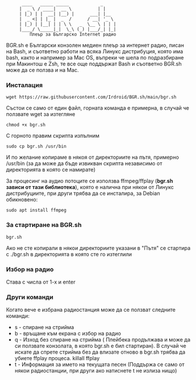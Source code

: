           ____   _____ _____            _     
         |  _ \ / ____|  __ \          | |    
         | |_) | |  __| |__) |      ___| |__  
         |  _ <| | |_ |  _  /      / __| '_ \ 
         | |_) | |__| | | \ \   _  \__ \ | | |
         |____/ \_____|_|  \_\ (_) |___/_| |_|
             Плеър за Българскo Internet радио                

BGR.sh е Български конзолен медиен плеър за интернет радио, писан на Bash, и съответно работи на всяка Линукс дистрибуция, която има bash, както и например за Mac OS, въпреки че шела по подразбиране при Макинтош е Zsh, те все още поддържат Bash и съответно BGR.sh може да се ползва и на Mac. 

### Инсталация
```
wget https://raw.githubusercontent.com/Irdroid/BGR.sh/main/bgr.sh
```
Състои се само от един файл, горната команда е примерна, в случай че ползвате wget за изтегляне
```
chmod +x bgr.sh
```
С горното правим скрипта изпълним
```
sudo cp bgr.sh /usr/bin
```
И по желание копираме в някоя от директориите на пътя, примерно /usr/bin (за да може да бъде извикван скрипта независимо от директорията в която се намирате)

За процесинг на аудио потоците се използва ffmpeg/ffplay (**bgr.sh зависи от тази библиотека**), която е налична при някои от Линукс дистрибуциите, при други трябва да се инсталира, за Debian обикновено:

```
sudo apt install ffmpeg
```
### За стартиране на BGR.sh
```
bgr.sh
```
Ако не сте копирали в някои директориите указани в "Пътя" се стартира с ./bgr.sh в директорията в която сте го изтеглили

### Избор на радио

Става с числа от 1-х и enter

### Други команди

Когато вече е избрана радиостанция може да се ползват следните команди:

- s - спиране на стрийма
- b - връщане към екрана с избор на радио
- q - Изход без спиране на стрийма ( Плейбека продължава и може да си ползвате конзолата, в която bgr.sh е бил стартиран). В случай че искате да спрете стрийма без да влизате отново в bgr.sh трябва да убиете ffplay процеса. killall ffplay
- t - Информация за името на текущата песен (Поддържа се само от някои радиостанции, при други ако натиснете t не излиза нищо)
